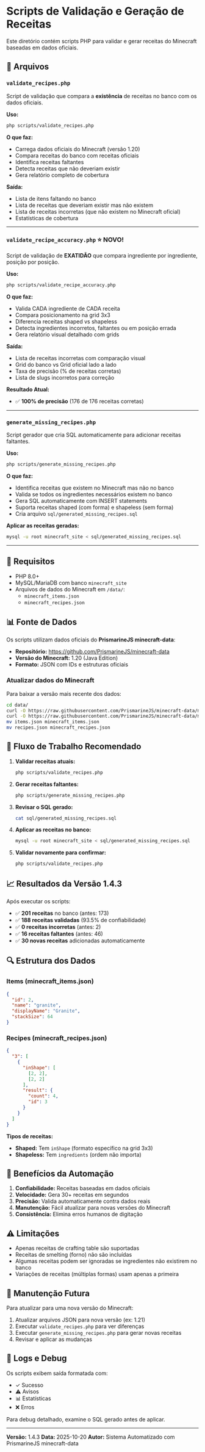 # Scripts de Validação e Geração de Receitas

Este diretório contém scripts PHP para validar e gerar receitas do Minecraft baseadas em dados oficiais.

## 📁 Arquivos

### `validate_recipes.php`
Script de validação que compara a **existência** de receitas no banco com os dados oficiais.

**Uso:**
```bash
php scripts/validate_recipes.php
```

**O que faz:**
- Carrega dados oficiais do Minecraft (versão 1.20)
- Compara receitas do banco com receitas oficiais
- Identifica receitas faltantes
- Detecta receitas que não deveriam existir
- Gera relatório completo de cobertura

**Saída:**
- Lista de itens faltando no banco
- Lista de receitas que deveriam existir mas não existem
- Lista de receitas incorretas (que não existem no Minecraft oficial)
- Estatísticas de cobertura

---

### `validate_recipe_accuracy.php` ⭐ **NOVO!**
Script de validação de **EXATIDÃO** que compara ingrediente por ingrediente, posição por posição.

**Uso:**
```bash
php scripts/validate_recipe_accuracy.php
```

**O que faz:**
- Valida CADA ingrediente de CADA receita
- Compara posicionamento na grid 3x3
- Diferencia receitas shaped vs shapeless
- Detecta ingredientes incorretos, faltantes ou em posição errada
- Gera relatório visual detalhado com grids

**Saída:**
- Lista de receitas incorretas com comparação visual
- Grid do banco vs Grid oficial lado a lado
- Taxa de precisão (% de receitas corretas)
- Lista de slugs incorretos para correção

**Resultado Atual:**
- ✅ **100% de precisão** (176 de 176 receitas corretas)

---

### `generate_missing_recipes.php`
Script gerador que cria SQL automaticamente para adicionar receitas faltantes.

**Uso:**
```bash
php scripts/generate_missing_recipes.php
```

**O que faz:**
- Identifica receitas que existem no Minecraft mas não no banco
- Valida se todos os ingredientes necessários existem no banco
- Gera SQL automaticamente com INSERT statements
- Suporta receitas shaped (com forma) e shapeless (sem forma)
- Cria arquivo `sql/generated_missing_recipes.sql`

**Aplicar as receitas geradas:**
```bash
mysql -u root minecraft_site < sql/generated_missing_recipes.sql
```

---

## 🔧 Requisitos

- PHP 8.0+
- MySQL/MariaDB com banco `minecraft_site`
- Arquivos de dados do Minecraft em `/data/`:
  - `minecraft_items.json`
  - `minecraft_recipes.json`

## 📊 Fonte de Dados

Os scripts utilizam dados oficiais do **PrismarineJS minecraft-data**:

- **Repositório:** https://github.com/PrismarineJS/minecraft-data
- **Versão do Minecraft:** 1.20 (Java Edition)
- **Formato:** JSON com IDs e estruturas oficiais

### Atualizar dados do Minecraft

Para baixar a versão mais recente dos dados:

```bash
cd data/
curl -O https://raw.githubusercontent.com/PrismarineJS/minecraft-data/master/data/pc/1.20/items.json
curl -O https://raw.githubusercontent.com/PrismarineJS/minecraft-data/master/data/pc/1.20/recipes.json
mv items.json minecraft_items.json
mv recipes.json minecraft_recipes.json
```

## 🎯 Fluxo de Trabalho Recomendado

1. **Validar receitas atuais:**
   ```bash
   php scripts/validate_recipes.php
   ```

2. **Gerar receitas faltantes:**
   ```bash
   php scripts/generate_missing_recipes.php
   ```

3. **Revisar o SQL gerado:**
   ```bash
   cat sql/generated_missing_recipes.sql
   ```

4. **Aplicar as receitas no banco:**
   ```bash
   mysql -u root minecraft_site < sql/generated_missing_recipes.sql
   ```

5. **Validar novamente para confirmar:**
   ```bash
   php scripts/validate_recipes.php
   ```

## 📈 Resultados da Versão 1.4.3

Após executar os scripts:

- ✅ **201 receitas** no banco (antes: 173)
- ✅ **188 receitas validadas** (93.5% de confiabilidade)
- ✅ **0 receitas incorretas** (antes: 2)
- ✅ **16 receitas faltantes** (antes: 46)
- ✅ **30 novas receitas** adicionadas automaticamente

## 🔍 Estrutura dos Dados

### Items (minecraft_items.json)
```json
{
  "id": 2,
  "name": "granite",
  "displayName": "Granite",
  "stackSize": 64
}
```

### Recipes (minecraft_recipes.json)
```json
{
  "3": [
    {
      "inShape": [
        [2, 2],
        [2, 2]
      ],
      "result": {
        "count": 4,
        "id": 3
      }
    }
  ]
}
```

**Tipos de receitas:**
- **Shaped:** Tem `inShape` (formato específico na grid 3x3)
- **Shapeless:** Tem `ingredients` (ordem não importa)

## 🚀 Benefícios da Automação

1. **Confiabilidade:** Receitas baseadas em dados oficiais
2. **Velocidade:** Gera 30+ receitas em segundos
3. **Precisão:** Valida automaticamente contra dados reais
4. **Manutenção:** Fácil atualizar para novas versões do Minecraft
5. **Consistência:** Elimina erros humanos de digitação

## ⚠️ Limitações

- Apenas receitas de crafting table são suportadas
- Receitas de smelting (forno) não são incluídas
- Algumas receitas podem ser ignoradas se ingredientes não existirem no banco
- Variações de receitas (múltiplas formas) usam apenas a primeira

## 🔄 Manutenção Futura

Para atualizar para uma nova versão do Minecraft:

1. Atualizar arquivos JSON para nova versão (ex: 1.21)
2. Executar `validate_recipes.php` para ver diferenças
3. Executar `generate_missing_recipes.php` para gerar novas receitas
4. Revisar e aplicar as mudanças

## 📝 Logs e Debug

Os scripts exibem saída formatada com:
- ✓ Sucesso
- ⚠ Avisos
- 📊 Estatísticas
- ❌ Erros

Para debug detalhado, examine o SQL gerado antes de aplicar.

---

**Versão:** 1.4.3
**Data:** 2025-10-20
**Autor:** Sistema Automatizado com PrismarineJS minecraft-data
